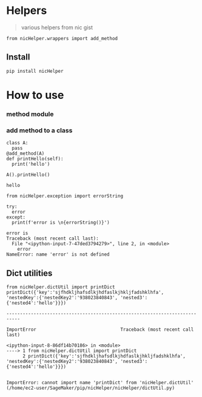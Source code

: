 # Helpers
> various helpers from nic gist


```
from nicHelper.wrappers import add_method
```

## Install

`pip install nicHelper`

# How to use

### method module

### add method to a class

```
class A:
  pass
@add_method(A)
def printHello(self):
  print('hello')

A().printHello()
```

    hello


```
from nicHelper.exception import errorString
```

```
try:
  error
except:
  print(f'error is \n{errorString()}')
```

    error is 
    Traceback (most recent call last):
      File "<ipython-input-7-47ded3794279>", line 2, in <module>
        error
    NameError: name 'error' is not defined
    


## Dict utilities

```
from nicHelper.dictUtil import printDict
printDict({'key':'sjfhdkljhafsdlkjhdfaslkjhkljfadshklhfa', 'nestedKey':{'nestedKey2':'938023840843', 'nested3':{'nested4':'hello'}}})
```


    ---------------------------------------------------------------------------

    ImportError                               Traceback (most recent call last)

    <ipython-input-8-86df14b70186> in <module>
    ----> 1 from nicHelper.dictUtil import printDict
          2 printDict({'key':'sjfhdkljhafsdlkjhdfaslkjhkljfadshklhfa', 'nestedKey':{'nestedKey2':'938023840843', 'nested3':{'nested4':'hello'}}})


    ImportError: cannot import name 'printDict' from 'nicHelper.dictUtil' (/home/ec2-user/SageMaker/pip/nicHelper/nicHelper/dictUtil.py)

